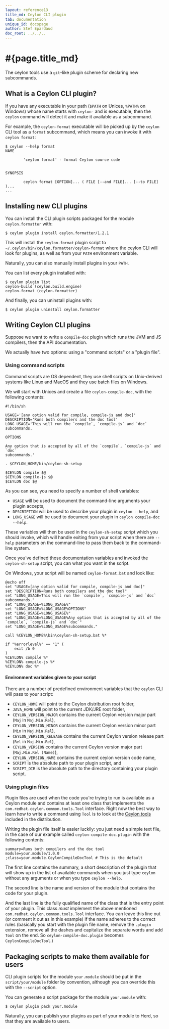 ```yaml
---
layout: reference13
title_md: Ceylon CLI plugin
tab: documentation
unique_id: docspage
author: Stef Epardaud
doc_root: ../../..
---
```


# #{page.title_md}

The ceylon tools use a `git`-like plugin scheme for declaring new subcommands.

## What is a Ceylon CLI plugin?

If you have any executable in your path (`$PATH` on Unices, `%PATH%` on Windows) whose
name starts with `ceylon-` and is executable, then the `ceylon` command will detect it
and make it available as a subcommand.

For example, the `ceylon-format` executable will be picked up by the `ceylon` CLI tool
as a `format` subcommand, which means you can invoke it with `ceylon format`:

<!-- lang:shell -->
    $ ceylon --help format
    NAME
    
            'ceylon format' - format Ceylon source code
    
    
    SYNOPSIS
    
            ceylon format [OPTION]... ( FILE [--and FILE]... [--to FILE] )...
    ...

## Installing new CLI plugins

You can install the CLI plugin scripts packaged for the module `ceylon.formatter` with:

<!-- lang:shell -->
    $ ceylon plugin install ceylon.formatter/1.2.1

This will install the `ceylon-format` plugin script to `~/.ceylon/bin/ceylon.formatter/ceylon-format`
where the ceylon CLI will look for plugins, as well as from your `PATH` environment variable.

Naturally, you can also manually install plugins in your `PATH`.

You can list every plugin installed with:

<!-- lang:shell -->
    $ ceylon plugin list
    ceylon-build (ceylon.build.engine)
    ceylon-format (ceylon.formatter)

And finally, you can uninstall plugins with:

<!-- lang:shell -->
    $ ceylon plugin uninstall ceylon.formatter

## Writing Ceylon CLI plugins

Suppose we want to write a `compile-doc` plugin which runs the JVM and JS compilers, then the
API documentation.

We actually have two options: using a "command scripts" or a "plugin file".

### Using command scripts

Command scripts are OS dependent, they use shell scripts on Unix-derived systems like Linux
and MacOS and they use batch files on Windows.

We will start with Unices and create a file `ceylon-compile-doc`, with the following
contents:

<!-- lang:shell -->
    #!/bin/sh
    
    USAGE='[any option valid for compile, compile-js and doc]'
    DESCRIPTION='Runs both compilers and the doc tool'
    LONG_USAGE='This will run the `compile`, `compile-js` and `doc` subcommands.
    
    OPTIONS
    
    Any option that is accepted by all of the `compile`, `compile-js` and `doc`
    subcommands.'
    
    . $CEYLON_HOME/bin/ceylon-sh-setup
    
    $CEYLON compile $@
    $CEYLON compile-js $@
    $CEYLON doc $@

As you can see, you need to specify a number of shell variables:

- `USAGE` will be used to document the command-line arguments your plugin accepts,
- `DESCRIPTION` will be used to describe your plugin in `ceylon --help`, and
- `LONG_USAGE` will be used to document your plugin in `ceylon compile-doc --help`.

These variables will then be used in the `ceylon-sh-setup` script which you should invoke,
which will handle exiting from your script when there are `--help` parameters on the command-line
to pass them back to the command-line system.

Once you’ve defined those documentation variables and invoked the `ceylon-sh-setup` script, you can
what you want in the script.

On Windows, your script will be named `ceylon-format.bat` and look like:

<!-- lang:shell -->
    @echo off
    set "USAGE=[any option valid for compile, compile-js and doc]"
    set "DESCRIPTION=Runs both compilers and the doc tool"
    set "LONG_USAGE=This will run the `compile`, `compile-js` and `doc` subcommands."
    set "LONG_USAGE=%LONG_USAGE%"
    set "LONG_USAGE=%LONG_USAGE%OPTIONS"
    set "LONG_USAGE=%LONG_USAGE%"
    set "LONG_USAGE=%LONG_USAGE%Any option that is accepted by all of the `compile`, `compile-js` and `doc`"
    set "LONG_USAGE=%LONG_USAGE%subcommands."
    
    call %CEYLON_HOME%\bin\ceylon-sh-setup.bat %*
    
    if "%errorlevel%" == "1" (
        exit /b 0
    )
    %CEYLON% compile %*
    %CEYLON% compile-js %*
    %CEYLON% doc %*



#### Environment variables given to your script

There are a number of predefined environment variables that the `ceylon` CLI will pass to your
script:

- `CEYLON_HOME` will point to the Ceylon distribution root folder,
- `JAVA_HOME` will point to the current JDK/JRE root folder,
- `CEYLON_VERSION_MAJOR` contains the current Ceylon version major part (`Maj` in `Maj.Min.Rel`),
- `CEYLON_VERSION_MINOR` contains the current Ceylon version minor part (`Min` in `Maj.Min.Rel`),
- `CEYLON_VERSION_RELEASE` contains the current Ceylon version release part (`Rel` in `Maj.Min.Rel`),
- `CEYLON_VERSION` contains the current Ceylon version major part (`Maj.Min.Rel (Name)`),
- `CEYLON_VERSION_NAME` contains the current ceylon version code name,
- `SCRIPT` is the absolute path to your plugin script, and
- `SCRIPT_DIR` is the absolute path to the directory containing your plugin script. 

### Using plugin files

Plugin files are used when the code you're trying to run is available as a Ceylon module and
contains at least one class that implements the `com.redhat.ceylon.common.tools.Tool` interface.
Right now the best way to learn how to write a command using `Tool` is to look at the
[Ceylon tools](https://github.com/eclipse/ceylon/tree/master/compiler-java/src/com/redhat/ceylon/tools)
included in the distribution.

Writing the plugin file itself is easier luckily: you just need a simple text file, in the case
of our example called `ceylon-compile-doc.plugin` with the following contents:

<!-- lang: none -->
    summary=Runs both compilers and the doc tool
    module=your.module/1.0.0
    ;class=your.module.CeylonCompileDocTool # This is the default

The first line contains the summary, a short description of the plugin that will show up in the
list of available commands when you just type `ceylon` without any arguments or when you type
`ceylon --help`.

The second line is the name and version of the module that contains the code for your plugin.

And the last line is the fully qualified name of the class that is the entry point of your
plugin. This class *must* implement the above mentioned `com.redhat.ceylon.common.tools.Tool`
interface. You can leave this line out (or comment it out as in this example) if the name
adheres to the correct rules (basically you start with the plugin file name, remove the
`.plugin` extension, remove all the dashes and capitalize the separate words and add `Tool`
on the end. So `ceylon-compile-doc.plugin` becomes `CeylonCompileDocTool`.)

## Packaging scripts to make them available for users

CLI plugin scripts for the module `your.module` should be put in the `script/your/module` folder 
by convention, although you can override this with the `--script` option.

You can generate a script package for the module `your.module` with:

<!-- lang:shell -->
    $ ceylon plugin pack your.module

Naturally, you can publish your plugins as part of your module to Herd, so that they are available to
users.

